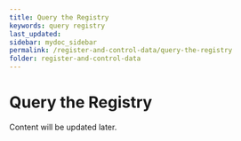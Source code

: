 ```yaml
---
title: Query the Registry
keywords: query registry
last_updated: 
sidebar: mydoc_sidebar
permalink: /register-and-control-data/query-the-registry
folder: register-and-control-data
---
```


# Query the Registry

Content will be updated later.